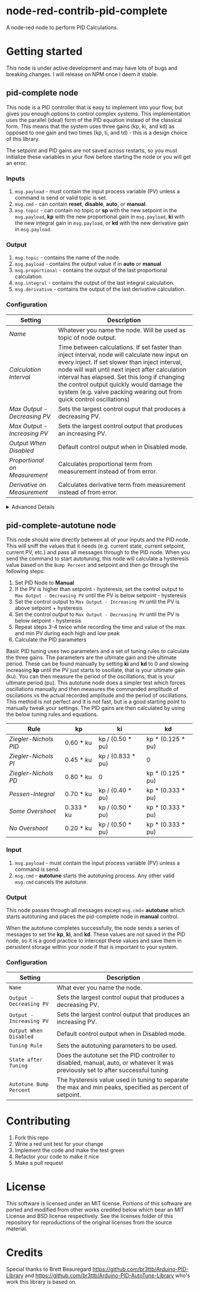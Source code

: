 # node-red-contrib-pid-complete

A node-red node to perform PID Calculations.

# Getting started

This node is under active development and may have lots of bugs and breaking changes. I will release on NPM once I deem it stable.

## pid-complete node

This node is a PID controller that is easy to implement into your flow, but gives you enough options to control complex systems. This implementation uses the parallel (ideal) form of the PID equation instead of the classical form. This means that the system uses three gains (kp, ki, and kd) as opposed to one gain and two times (kp, ti, and td) - this is a design choice of this library.

The setpoint and PID gains are not saved across restarts, so you must initialize these variables in your flow before starting the node or you will get an error.

### Inputs

1. `msg.payload` - must contain the input process variable (PV) unless a command is send or valid topic is set.
2. `msg.cmd` - can contain **reset**, **disable**, **auto**, or **manual**.
3. `msg.topic` - can contain no topic or **sp** with the new setpoint in the `msg.payload`, **kp** with the new proportional gain in `msg.payload`, **ki** with the new integral gain in `msg.payload`, or **kd** with the new derivative gain in `msg.payload`.

### Output

1. `msg.topic` - contains the name of the node.
2. `msg.payload` - contains the output value if in **auto** or **manual**.
3. `msg.proportional` - contains the output of the last proportional calculation.
4. `msg.integral` - contains the output of the last integral calculation.
5. `msg.derivative` - contains the output of the last derivative calculation.

### Configuration

| Setting                       | Description                                                                      |
| ----------------------------- | ---------------------------------------------------------------------------------|
| *Name*                        | Whatever you name the node. Will be used as topic of node output.               |
| *Calculation Interval*        | Time between calculations. If set faster than inject interval, node will calculate new input on every inject. If set slower than inject interval, node will wait until next inject after calculation interval has elapsed. Set this long if changing the control output quickly would damage the system (e.g. valve packing wearing out from quick control oscillations)    |
| *Max Output - Decreasing PV*  | Sets the largest control ouput that produces a decreasing PV.                    |
| *Max Output - Increasing PV*  | Sets the largest control output that produces an increasing PV.                  |
| *Output When Disabled*        | Default control output when in Disabled mode.                                    |
| *Proportional on Measurement* | Calculates proportional term from measurement instead of from error.             |
| *Derivative on Measurement*   | Calculates derivative term from measurement instead of from error.               |

<details>
<summary>Advanced Details</summary>

When setting `msg.cmd` to **manual**, you can either include the desired manual output to `msg.payload` or you can leave it empty which will set the manual output to the last output. The last output value is either the last calculated PID value when in **auto** mode or *Output When Disabled* when in **disable** mode.

When setting `msg.cmd` to **auto** when currently in **manual**, the manual output will be set into the integral term to provide bumpless transition. If `msg.cmd` is set to **auto** while currently in **auto** mode, the integral term will not be reset. THe only way to reset the integral term is to either set `msg.cmd` to **reset** or cycle the node into **disable** then back to **auto** which will reset the integral term to *Output When Disabled*. To change the manual setpoint, you must resend `msg.cmd` with **manual** and the desired output in `msg.payload`.

Setting `msg.cmd` to **reset** will reset the integral term, but will not change the current mode.

Note that the Proportional, Integral, and Derivative outputs only send values when in **auto** mode. You do not need to keep track of these values, but they can be useful for visualization and tuning purposes.

For many applications, including heating applications, *Max Output - Decreasing PV* will be set to 0 and *Max Output - Increasing PV* will be set to the maximum safe output value. For other applications, including cooling applications, the *Max Output - Increasing PV* will be 0 and *Max Output - Decreasing PV* will be the maximum safe output value. For applications that heat and cool, it is common to set a positive and negative range centered at 0. In this case you would separate the positive from negative value outside of the PID node.

</details>

## pid-complete-autotune node

This node should wire directly between all of your inputs and the PID node. This will sniff the values that it needs (e.g. current state, current setpoint, current PV, etc.) and pass all messages through to the PID node. When you send the command to start autotuning, this node will calculate a hysteresis value based on the `Bump Percent` and setpoint and then go through the following steps:

1. Set PID Node to **Manual**
2. If the PV is higher than setpoint - hysteresis, set the control output to `Max Output - Decreasing PV` until the PV is below setpoint - hysteresis
3. Set the control output to `Max Output - Increasing PV` until the PV is above setpoint + hysteresis
4. Set the control output to `Max Output - Decreasing PV` until the PV is below setpoint - hysteresis
5. Repeat steps 3-4 twice while recording the time and value of the max and min PV during each high and low peak
6. Calculate the PID parameters

Basic PID tuning uses two parameters and a set of tuning rules to calculate the three gains. The parameters are the ultimate gain and the ultimate period. These can be found manually by setting **ki** and **kd** to 0 and slowing increasing **kp** until the PV just starts to oscillate, that is your ultimate gain (ku). You can then measure the period of the oscillations, that is your ultimate period (pu). This autotune node does a simpler test which forces oscillations manually and then measures the commanded amplitude of oscilations vs the actual recorded amplitude and the period of oscillations. This method is not perfect and it is not fast, but is a good starting point to manually tweak your settings. The PID gains are then calculated by using the below tuning rules and equations.

| Rule                   | kp         | ki                | kd                 |
| ---------------------- | ---------- |------------------ |--------------------|
| *Ziegler-Nichols PID*  | 0.60 * ku  | kp / (0.50 * pu)  | kp * (0.125 * pu)  |
| *Ziegler-Nichols PI*   | 0.45 * ku  | kp / (0.833 * pu) | 0                  |
| *Ziegler-Nichols PD*   | 0.80 * ku  | 0                 | kp * (0.125 * pu)  |
| *Pessen-Integral*      | 0.70 * ku  | kp / (0.40 * pu)  | kp * (0.333 * pu)  |
| *Some Overshoot*       | 0.333 * ku | kp / (0.50 * pu)  | kp * (0.333 * pu)  |
| *No Overshoot*         | 0.20 * ku  | kp / (0.50 * pu)  | kp * (0.333 * pu)  |


### Input

1. `msg.payload` - must contain the input process variable (PV) unless a command is send.
2. `msg.cmd` - **autotune** starts the autotuning process. Any other valid `msg.cmd` cancels the autotune.


### Output

This node passes through all messages except `msg.cmd`=  **autotune** which starts autotuning and places the pid-complete node in **manual** control.

When the autotune completes successfully, the node sends a series of messages to set the **kp**, **ki**, and **kd**. These values are not saved in the PID node, so it is a good practice to intercept these values and save them in persistent storage within your node if that is important to your system.

### Configuration

| Setting                 | Description                                                                                              |
| ----------------------- | ---------------------------------------------------------------------------------------------------------|
| `Name`                  | What ever you name the node.                                                                             |
| `Output - Decreasing PV`| Sets the largest control ouput that produces a decreasing PV.                                            |
| `Output - Increasing PV`| Sets the largest control output that produces an increasing PV.                                          |
| `Output When Disabled`  | Default control output when in Disabled mode.                                                            |
| `Tuning Rule`           | Sets the autotuning parameters to be used.                                                               |
| `State after Tuning`    | Does the autotune set the PID controller to disabled, manual, auto, or whatever it was previously set to after successful tuning                                                                                                                    |
| `Autotune Bump Percent` | The hysteresis value used in tuning to separate the max and min peaks, specified as percent of setpoint. |

# Contributing

1. Fork this repo
2. Write a red unit test for your change
3. Implement the code and make the test green
4. Refactor your code to make it nice
5. Make a pull request

# License

This software is licensed under an MIT license. Portions of this software are ported and modified from other works credited below which bear an MIT License and BSD license respectively. See the licenses folder of this repository for reproductions of the original licenses from the source material.

# Credits

Special thanks to Brett Beauregard https://github.com/br3ttb/Arduino-PID-Library and https://github.com/br3ttb/Arduino-PID-AutoTune-Library who's work this library is based on.
